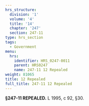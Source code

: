 ```yaml
---
hrs_structure:
  division: '1'
  volume: '4'
  title: '14'
  chapter: '247'
  section: 247-11
type: hrs_section
tags:
  - Government
menu:
  hrs:
    identifier: HRS_0247-0011
    parent: HRS0247
    name: 247-11 12 Repealed
weight: 81065
title: 12 Repealed
full_title: 247-11 12 Repealed
---
```

**§247-11 REPEALED.** L 1995, c 92, §30.